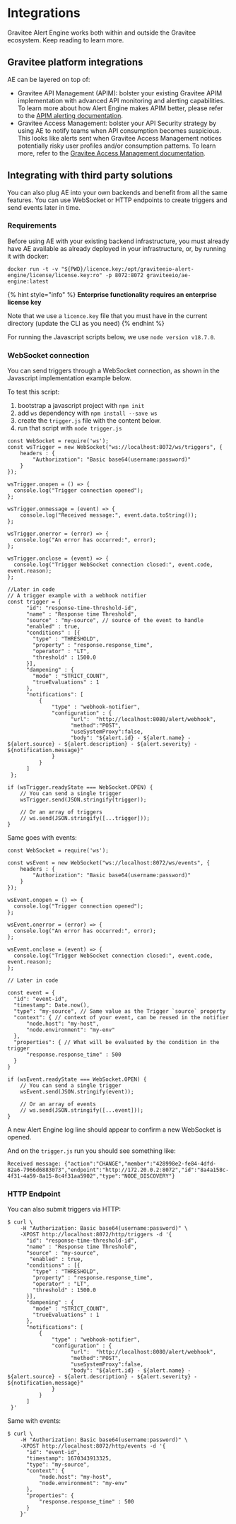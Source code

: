 # Integrations

Gravitee Alert Engine works both within and outside the Gravitee ecosystem. Keep reading to learn more.

## Gravitee platform integrations

AE can be layered on top of:

* Gravitee API Management (APIM): bolster your existing Gravitee APIM implementation with advanced API monitoring and alerting capabilities. To learn more about how Alert Engine makes APIM better, please refer to the [APIM alerting documentation](https://documentation.gravitee.io/apim/getting-started/configuration/configure-alerts-and-notifications#configure-alerts).&#x20;
* Gravitee Access Management: bolster your API Security strategy by using AE to notify teams when API consumption becomes suspicious. This looks like alerts sent when Gravitee Access Management notices potentially risky user profiles and/or consumption patterns. To learn more, refer to the [Gravitee Access Management documentation](https://documentation.gravitee.io/am).

## Integrating with third party solutions

You can also plug AE into your own backends and benefit from all the same features. You can use WebSocket or HTTP endpoints to create triggers and send events later in time.

### Requirements

Before using AE with your existing backend infrastructure, you must already have AE available as already deployed in your infrastructure, or, by running it with docker:

`docker run -t -v "${PWD}/licence.key:/opt/graviteeio-alert-engine/license/license.key:ro" -p 8072:8072 graviteeio/ae-engine:latest`

{% hint style="info" %}
**Enterprise functionality requires an enterprise license key**

Note that we use a `licence.key` file that you must have in the current directory (update the CLI as you need)
{% endhint %}

For running the Javascript scripts below, we use `node version v18.7.0`.

### WebSocket connection

You can send triggers through a WebSocket connection, as shown in the Javascript implementation example below.

To test this script:

1. bootstrap a javascript project with `npm init`
2. add `ws` dependency with `npm install --save ws`
3. create the `trigger.js` file with the content below.
4. run that script with `node trigger.js`

```
const WebSocket = require('ws');
const wsTrigger = new WebSocket("ws://localhost:8072/ws/triggers", {
    headers : {
        "Authorization": "Basic base64(username:password)"
    }
});

wsTrigger.onopen = () => {
  console.log("Trigger connection opened");
};

wsTrigger.onmessage = (event) => {
    console.log("Received message:", event.data.toString());
};

wsTrigger.onerror = (error) => {
  console.log("An error has occurred:", error);
};

wsTrigger.onclose = (event) => {
  console.log("Trigger WebSocket connection closed:", event.code, event.reason);
};

//Later in code
// A trigger example with a webhook notifier
const trigger = {
      "id": "response-time-threshold-id",
      "name" : "Response time Threshold",
      "source" : "my-source", // source of the event to handle
      "enabled" : true,
      "conditions" : [{
        "type" : "THRESHOLD",
        "property" : "response.response_time",
        "operator" : "LT",
        "threshold" : 1500.0
      }],
      "dampening" : {
        "mode" : "STRICT_COUNT",
        "trueEvaluations" : 1
      },
      "notifications": [
          {
              "type" : "webhook-notifier",
              "configuration" : {
                    "url":  "http://localhost:8080/alert/webhook",
                    "method":"POST",
                    "useSystemProxy":false,
                    "body": "${alert.id} - ${alert.name} - ${alert.source} - ${alert.description} - ${alert.severity} - ${notification.message}"
              }
          }
      ]
 };

if (wsTrigger.readyState === WebSocket.OPEN) {
    // You can send a single trigger
    wsTrigger.send(JSON.stringify(trigger));

    // Or an array of triggers
    // ws.send(JSON.stringify([...trigger]));
}
```

Same goes with events:

```
const WebSocket = require('ws');

const wsEvent = new WebSocket("ws://localhost:8072/ws/events", {
    headers : {
        "Authorization": "Basic base64(username:password)"
    }
});

wsEvent.onopen = () => {
  console.log("Trigger connection opened");
};

wsEvent.onerror = (error) => {
  console.log("An error has occurred:", error);
};

wsEvent.onclose = (event) => {
  console.log("Trigger WebSocket connection closed:", event.code, event.reason);
};

// Later in code

const event = {
  "id": "event-id",
  "timestamp": Date.now(),
  "type": "my-source", // Same value as the Trigger `source` property
  "context": { // context of your event, can be reused in the notifier
      "node.host": "my-host",
      "node.environment": "my-env"
  },
  "properties": { // What will be evaluated by the condition in the trigger
      "response.response_time" : 500
  }
}

if (wsEvent.readyState === WebSocket.OPEN) {
    // You can send a single trigger
    wsEvent.send(JSON.stringify(event));

    // Or an array of events
    // ws.send(JSON.stringify([...event]));
}
```

A new Alert Engine log line should appear to confirm a new WebSocket is opened.

And on the `trigger.js` run you should see something like:

```
Received message: {"action":"CHANGE","member":"428998e2-fe84-4dfd-82a6-7966d6883073","endpoint":"http://172.20.0.2:8072","id":"8a4a158c-4f31-4a59-8a15-8c4f31aa5902","type":"NODE_DISCOVERY"}
```

### HTTP Endpoint

You can also submit triggers via HTTP:

```
$ curl \
    -H "Authorization: Basic base64(username:password)" \
    -XPOST http://localhost:8072/http/triggers -d '{
      "id": "response-time-threshold-id",
      "name" : "Response time Threshold",
      "source" : "my-source",
       "enabled" : true,
      "conditions" : [{
        "type" : "THRESHOLD",
        "property" : "response.response_time",
        "operator" : "LT",
        "threshold" : 1500.0
      }],
      "dampening" : {
        "mode" : "STRICT_COUNT",
        "trueEvaluations" : 1
      },
      "notifications": [
          {
              "type" : "webhook-notifier",
              "configuration" : {
                    "url":  "http://localhost:8080/alert/webhook",
                    "method":"POST",
                    "useSystemProxy":false,
                    "body": "${alert.id} - ${alert.name} - ${alert.source} - ${alert.description} - ${alert.severity} - ${notification.message}"
              }
          }
      ]
 }'
```

Same with events:

```
$ curl \
    -H "Authorization: Basic base64(username:password)" \
    -XPOST http://localhost:8072/http/events -d '{
      "id": "event-id",
      "timestamp": 1670343913325,
      "type": "my-source",
      "context": {
          "node.host": "my-host",
          "node.environment": "my-env"
      },
      "properties": {
          "response.response_time" : 500
      }
    }'
```
